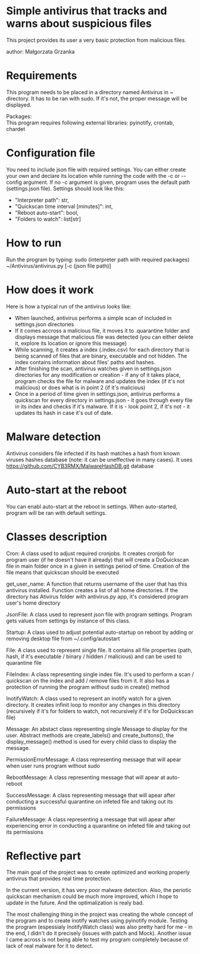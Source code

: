 # Simple antivirus that tracks and warns about suspicious files
This project provides its user a very basic protection from malicious files.  

author: Małgorzata Grzanka


# Requirements
This program needs to be placed in a directory named Antivirus in ~ directory. It has to be ran with sudo. If it's not, the proper message will be displayed.

Packages:  
This program requires following external libraries: pyinotify, crontab, chardet

# Configuration file
You need to include json file with required settings. You can either create your own and declare its location while running the code with the -c or --config argument. If no -c argument is given, program uses the default path (settings.json file). Settings should look like this:
- "Interpreter path": str,
- "Quickscan time interval [minutes]": int,
- "Reboot auto-start": bool,
- "Folders to watch": list[str]

# How to run
Run the program by typing: sudo (interpreter path with required packages) ~/Antivirus/antivirus.py [-c (json file path)]

# How does it work
Here is how a typical run of the antivirus looks like:
- When launched, antivirus performs a simple scan of included in settings.json directories
- If it comes accross a malicious file, it moves it to .quarantine folder and displays message that malicious file was detected (you can either delete it, explore its location or ignore this message)
- While scanning, it creates a index (.index.csv) for each directory that is being scanned of files that are binary, executable and not hidden. The index contains information about files' paths and hashes.
- After finishing the scan, antivirus watches given in settings.json directories for any modification or creation - if any of it takes place, program checks the file for malware and updates the index (if it's not malicious) or does what is in point 2 (if it's malicious)
- Once in a period of time given in settings.json, antivirus performs a quickscan for every directory in settings.json - it goes through every file in its index and checks if it's malware. If it is - look point 2, if it's not - it updates its hash in case it's out of date.


# Malware detection
Antivirus considers file infected if its hash matches a hash from known viruses hashes database (note: it can be uneffective in many cases). It uses https://github.com/CYB3RMX/MalwareHashDB.git database


# Auto-start at the reboot
You can enabl auto-start at the reboot in settings. When auto-started, program will be ran with default settings.


# Classes description
Cron: A class used to adjust required cronjobs. It creates cronjob for program user (if he doesn't have it already) that will create a DoQuickscan file in main folder once in a given in settings period of time. Creation of the file means that quickscan should be executed

get_user_name: A function that returns username of the user that has this antivirus installed. Function creates a list of all home directories. If the directory has Ativirus folder with antivirus.py app, it's considered program user's home directory

JsonFile: A class used to represent json file with program settings. Program gets values from settings by instance of this class.

Startup: A class used to adjust potential auto-startup on reboot by adding or removing desktop file from ~/.config/autostart

File: A class used to represent single file. It contains all file properties (path, hash, if it's executable / binary / hidden / malicious) and can be used to quarantine file

FileIndex: A class representing single index file. It's used to perform a scan / quickscan on the index and add / remove files from it. It also has a protection of running the program without sudo in create() method

InotifyWatch: A class used to represent an inotify watch for a given directory. It creates infinit loop to monitor any changes in this directory (recursively if it's for folders to watch, not recursively if it's for DoQuickscan file)

Message: An abstact class representing single Message to display for the user. Abstract methods are create_labels() and
create_buttons(), the display_message() method is used for every child class to display the message.

PermissionErrorMessage: A class representing message that will apear when user runs program without sudo

RebootMessage: A class representing message that will apear at auto-reboot

SuccessMessage: A class representing message that will apear after conducting a successful quarantine on infeted file and taking out its permissions

FailureMessage: A class representing a message that will apear after experiencing error in conducting a quarantine on infeted file and taking out its permissions

# Reflective part
The main goal of the project was to create optimized and working properly antivirus that provides real time protection.

In the current version, it has very poor malware detection. Also, the periotic quickscan mechanism could be much more improved, which I hope to update in the future. And the optimalization is realy bad.

The most challenging thing in the project was creating the whole concept of the program and to create inotify watches using pyinotify module. Testing the program (espessialy InotifyWatch class) was also pretty hard for me - in the end, I didn't do it precisely (issues with patch and Mock). Another issue I came across is not being able to test my program completely because of lack of real malware for it to detect.    
